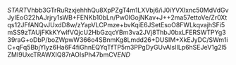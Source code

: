 $START$Vhbb3GTrRuRzxjehhhQu8XpPZgT4m1LXVbj6/iJ0iYVXlxnc50MdVdGvJyIEoG22hAJrjry1sWB+FENKb10bLn/Pw0IGojNKav+J++2ma57ettoVe/Zr0Xtqs12JFfANQvJUxdD8w/zYapVLCPmze+bvKqiE6JSetEsoO8FWLkqvajhSFi5mSS9zTAUjFKkKYwlfVQjcU2HbGzqcYBm3va2JVj8ThbJ0bxLFERSWTPYg339raG+oDbP/boZWpwW366o4SBnmKg8Lmdd26+DUSIM+XkEJyDC/SWm1iC+qFq5BbjYIyz6Ha6F4fiGhnEQYqTfTP5m3PPgDyGUvAlsIILp6hSEJeV1g2l5ZMI9UxcTRAWXIQ87rAOIsPh47bmCV$END$